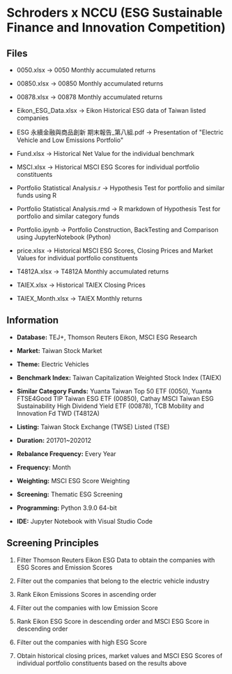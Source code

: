 # Schroders x NCCU (ESG Sustainable Finance and Innovation Competition)

## Files 
- 0050.xlsx -> 0050 Monthly accumulated returns

- 00850.xlsx -> 00850 Monthly accumulated returns

- 00878.xlsx -> 00878 Monthly accumulated returns

- Eikon_ESG_Data.xlsx -> Eikon Historical ESG data of Taiwan listed companies

- ESG 永續金融與商品創新 期末報告_第八組.pdf -> Presentation of "Electric Vehicle and Low Emissions Portfolio"

- Fund.xlsx -> Historical Net Value for the individual benchmark

- MSCI.xlsx -> Historical MSCI ESG Scores for individual portfolio constituents

- Portfolio Statistical Analysis.r -> Hypothesis Test for portfolio and similar funds using R

- Portfolio Statistical Analysis.rmd -> R markdown of Hypothesis Test for portfolio and similar category funds

- Portfolio.ipynb -> Portfolio Construction, BackTesting and Comparison using JupyterNotebook (Python)

- price.xlsx -> Historical MSCI ESG Scores, Closing Prices and Market Values for individual portfolio constituents

- T4812A.xlsx -> T4812A Monthly accumulated returns

- TAIEX.xlsx -> Historical TAIEX Closing Prices

- TAIEX_Month.xlsx -> TAIEX Monthly returns

## Information
- **Database:** TEJ+, Thomson Reuters Eikon, MSCI ESG Research

- **Market:** Taiwan Stock Market

- **Theme:** Electric Vehicles

- **Benchmark Index:** Taiwan Capitalization Weighted Stock Index (TAIEX)

- **Similar Category Funds:** Yuanta Taiwan Top 50 ETF (0050), Yuanta FTSE4Good TIP Taiwan ESG ETF (00850),  Cathay MSCI Taiwan ESG Sustainability High Dividend Yield ETF (00878), TCB Mobility and Innovation Fd TWD (T4812A)

- **Listing:** Taiwan Stock Exchange (TWSE) Listed (TSE)

- **Duration:** 201701~202012

- **Rebalance Frequency:** Every Year

- **Frequency:** Month

- **Weighting:** MSCI ESG Score Weighting

- **Screening:** Thematic ESG Screening

- **Programming:** Python 3.9.0 64-bit

- **IDE:** Jupyter Notebook with Visual Studio Code

## Screening Principles
1. Filter Thomson Reuters Eikon ESG Data to obtain the companies with ESG Scores and Emission Scores

2. Filter out the companies that belong to the electric vehicle industry 

3. Rank Eikon Emissions Scores in ascending order

4. Filter out the companies with low Emission Score

5. Rank Eikon ESG Score in descending order and MSCI ESG Score in descending order

6. Filter out the companies with high ESG Score

7. Obtain historical closing prices, market values and MSCI ESG Scores of individual portfolio constituents based on the results above 
